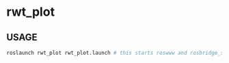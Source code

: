 rwt_plot
========

USAGE
-----
```sh
roslaunch rwt_plot rwt_plot.launch # this starts roswww and rosbridge_server
```

